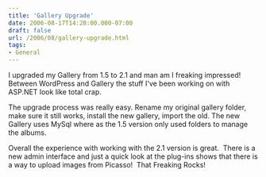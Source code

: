 ```yaml
---
title: 'Gallery Upgrade'
date: 2006-08-17T14:28:00.000-07:00
draft: false
url: /2006/08/gallery-upgrade.html
tags: 
- General
---
```


I upgraded my Gallery from 1.5 to 2.1 and man am I freaking impressed! Between WordPress and Gallery the stuff I've been working on with ASP.NET look like total crap.

  

The upgrade process was really easy. Rename my original gallery folder, make sure it still works, install the new gallery, import the old. The new Gallery uses MySql where as the 1.5 version only used folders to manage the albums.

  

Overall the experience with working with the 2.1 version is great.  There is a new admin interface and just a quick look at the plug-ins shows that there is a way to upload images from Picasso!  That Freaking Rocks!